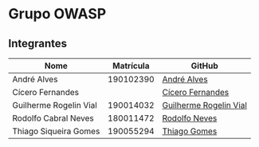 # Grupo OWASP

## Integrantes

| Nome | Matrícula | GitHub |
| --------- | ----- | ------- |
| André Alves | 190102390 |[André Alves](https://github.com/andremralves) |
| Cícero Fernandes |  |[Cícero Fernandes](https://github.com/ciceroff) |
| Guilherme Rogelin Vial | 190014032 |[Guilherme Rogelin Vial ](https://github.com/GRVial) |
| Rodolfo Cabral Neves | 180011472 |[Rodolfo Neves](https://github.com/roddas) |
| Thiago Siqueira Gomes | 190055294 |[Thiago Gomes](https://github.com/thgomes) |

